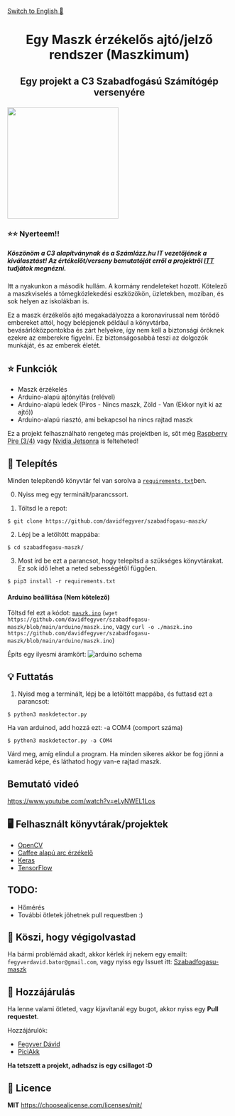 [Switch to English :england:](https://https://github.com/davidfegyver/szabadfogasu-maszk/blob/main/README_English.md)
# <p align="center"> Egy Maszk érzékelős ajtó/jelző rendszer (Maszkimum) </p>
## <p align="center"> Egy projekt a  C3 Szabadfogású Számítógép versenyére<p>
<img src="https://github.com/davidfegyver/szabadfogasu-maszk/blob/main/c3verseny.png" width="250"/>

### :star::star: Nyerteem!!
##### Köszönöm a C3 alapítványnak és a Számlázz.hu IT vezetőjének a kiválasztást! Az értékelőt/verseny bemutatóját erről a projektről [ITT](https://verseny.c3.hu/2020/#nyertesek/FD) tudjátok megnézni.

Itt a nyakunkon a második hullám.
A kormány rendeleteket hozott. Kötelező a maszkviselés a tömegközlekedési eszközökön, üzletekben, moziban, és sok helyen az iskolákban is.  

Ez a maszk érzékelős ajtó megakadályozza a koronavírussal nem törődő embereket attól, hogy belépjenek például a könyvtárba, bevásárlóközpontokba és zárt helyekre, így nem kell a biztonsági őröknek ezekre az emberekre figyelni.
Ez biztonságosabbá teszi az dolgozók munkáját, és az emberek életét.


## :star: Funkciók
* Maszk érzékelés
* Arduino-alapú ajtónyitás (relével)
* Arduino-alapú ledek (Piros - Nincs maszk, Zöld - Van (Ekkor nyit ki az ajtó))
* Arduino-alapú riasztó, ami bekapcsol ha nincs rajtad maszk

Ez a projekt felhasználható rengeteg más projektben is, sőt még [Raspberry Pire (3/4)](https://www.raspberrypi.org/) vagy [Nvidia Jetsonra](https://www.nvidia.com/en-us/autonomous-machines/embedded-systems/jetson-nano/) is felteheted!

## :robot: Telepítés

Minden telepítendő könyvtár fel van sorolva a  [`requirements.txt`](https://github.com/davidfegyver/szabadfogasu-maszk/blob/main/requirements.txt)ben.

0. Nyiss meg egy terminált/parancssort.

1. Töltsd le a repot:
```
$ git clone https://github.com/davidfegyver/szabadfogasu-maszk/
```

2. Lépj be a letöltött mappába:
```
$ cd szabadfogasu-maszk/
```

3. Most írd be ezt a parancsot, hogy telepítsd a szükséges könyvtárakat. Ez sok idő lehet a neted sebességétől függően.
```
$ pip3 install -r requirements.txt

```
#### Arduino beállítása (Nem kötelező)
Töltsd fel ezt a kódot: [`maszk.ino`](https://github.com/davidfegyver/szabadfogasu-maszk/blob/main/arduino/maszk.ino) (`wget https://github.com/davidfegyver/szabadfogasu-maszk/blob/main/arduino/maszk.ino`, vagy `curl -o ./maszk.ino https://github.com/davidfegyver/szabadfogasu-maszk/blob/main/arduino/maszk.ino`)

Építs egy ilyesmi áramkört:
![arduino schema](https://github.com/davidfegyver/szabadfogasu-maszk/blob/main/arduino/schema.png)


## :bulb: Futtatás

1. Nyisd meg a terminált, lépj be a letöltött mappába, és futtasd ezt a parancsot:
```
$ python3 maskdetector.py
```
Ha van arduinod, add hozzá ezt: -a COM4 (comport száma)
```
$ python3 maskdetector.py -a COM4
```

Várd meg, amíg elindul a program. Ha minden sikeres akkor be fog jönni a kamerád képe, és láthatod hogy van-e rajtad maszk.

## Bemutató videó
https://www.youtube.com/watch?v=eLyNWEL1Los

## 🖥️ Felhasznált könyvtárak/projektek

- [OpenCV](https://opencv.org/)
- [Caffee alapú arc érzékelő](https://github.com/opencv/opencv/blob/3.4.0/samples/dnn/resnet_ssd_face_python.py)
- [Keras](https://keras.io/)
- [TensorFlow](https://www.tensorflow.org/)

## TODO:
  * Hőmérés
  * További ötletek jöhetnek pull requestben :)

## 🎉 Köszi, hogy végigolvastad
Ha bármi problémád akadt, akkor kérlek írj nekem egy emailt: `fegyverdavid.bator@gmail.com`, vagy nyiss egy Issuet itt: [Szabadfogasu-maszk](https://github.com/davidfegyver/szabadfogasu-maszk/issues)


## :handshake: Hozzájárulás
Ha lenne valami ötleted, vagy kijavítanál egy bugot, akkor nyiss egy **Pull requestet**.

Hozzájárulók:
- [Fegyver Dávid](https://github.com/davidfegyver)
- [PiciAkk](https://github.com/piciakk)

**Ha tetszett a projekt, adhadsz is egy csillagot :D**

## 📝 Licence

**MIT**
https://choosealicense.com/licenses/mit/
